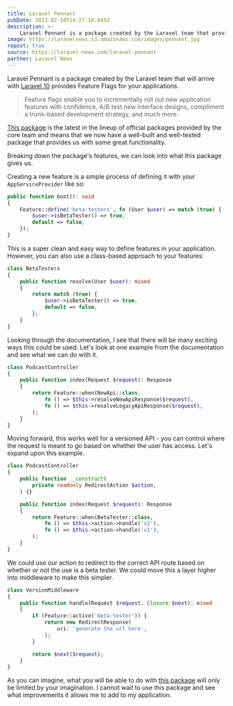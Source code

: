 ```yaml
---
title: Laravel Pennant
pubDate: 2023-02-10T14:27:16.845Z
description: >-
    Laravel Pennant is a package created by the Laravel team that provides Feature Flags for your applications..
image: https://laravelnews.s3.amazonaws.com/images/pennant.jpg
repost: true
source: https://laravel-news.com/laravel-pennant
partner: Laravel News
---
```


Laravel Pennant is a package created by the Laravel team that will arrive with [Laravel 10](https://laravel-news.com/laravel-10) provides Feature Flags for your applications. 

> Feature flags enable you to incrementally roll out new application features with confidence, A/B test new interface designs, compliment a trunk-based development strategy, and much more.

[This package](https://laravel.com/docs/10.x/pennant) is the latest in the lineup of official packages provided by the core team and means that we now have a well-built and well-tested package that provides us with some great functionality.

Breaking down the package's features, we can look into what this package gives us.

Creating a new feature is a simple process of defining it with your `AppServiceProvider` like so:

```php
public function boot(): void
{
    Feature::define('beta-testers', fn (User $user) => match (true) {
        $user->isBetaTester() => true,
        default => false,
    });
}
```

This is a super clean and easy way to define features in your application. However, you can also use a class-based approach to your features:

```php
class BetaTesters
{
    public function resolve(User $user): mixed
    {
        return match (true) {
            $user->isBetaTester() => true,
            default => false,
        };
    }
}
```

Looking through the documentation, I see that there will be many exciting ways this could be used. Let's look at one example from the documentation and see what we can do with it.

```php
class PodcastController
{
    public function index(Request $request): Response
    {
        return Feature::when(NewApi::class,
            fn () => $this->resolveNewApiResponse($request),
            fn () => $this->resolveLegacyApiResponse($request),
        );
    }
} 
```

Moving forward, this works well for a versioned API - you can control where the request is meant to go based on whether the user has access. Let's expand upon this example.

```php
class PodcastController
{
    public function __construct(
        private readonly RedirectAction $action,
    ) {}

    public function index(Request $request): Response
    {
        return Feature::when(BetaTester::class,
            fn () => $this->action->handle('v2'),
            fn () => $this->action->handle('v1'),
        );
    }
}
```

We could use our action to redirect to the correct API route based on whether or not the use is a beta tester. We could move this a layer higher into middleware to make this simpler.

```php
class VersionMiddleware
{
    public function handle(Request $request, Closure $next): mixed
    {
        if (Feature::active('beta-tester')) {
            return new RedirectResponse(
                uri: 'generate the url here',
            );
        }

        return $next($request);
    }
}
```

As you can imagine, what you will be able to do with [this package](https://laravel.com/docs/10.x/pennant) will only be limited by your imagination. I cannot wait to use this package and see what improvements it allows me to add to my application.
